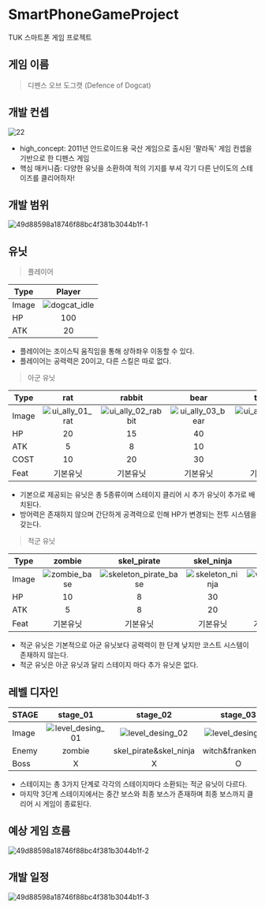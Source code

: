 # SmartPhoneGameProject
 TUK 스마트폰 게임 프로젝트 

 ## 게임 이름 
 > 디펜스 오브 도그캣 (Defence of Dogcat)

## 개발 컨셉
![22](https://github.com/UihwanLee/DefenseOfDogcat/assets/36596037/bd273d7d-308c-401d-afcc-811823fb6d85)

 * high_concept: 2011년 안드로이드용 국산 게임으로 출시된 '팔라독' 게임 컨셉을 기반으로 한 디펜스 게임
 * 핵심 매커니즘: 다양한 유닛을 소환하여 적의 기지를 부셔 각기 다른 난이도의 스테이즈를 클리어하자!

  
## 개발 범위

![49d88598a18746f88bc4f381b3044b1f-1](https://github.com/UihwanLee/SmartPhoneGameProject/assets/36596037/ebad0b78-cf9f-4d57-8807-eaf640ece2ae)

## 유닛

> 플레이어

|Type|Player|
|---|:-----:|
|Image|![dogcat_idle](https://github.com/UihwanLee/DefenseOfDogcat/assets/36596037/ff7a1e39-86a0-47af-afd1-bd47483ca33d)|
|HP|100|
|ATK|20|

* 플레이어는 조이스틱 움직임을 통해 상하좌우 이동할 수 있다.
* 플레이어는 공력력은 20이고, 다른 스킬은 따로 없다.


> 아군 유닛

|Type|rat|rabbit|bear|tutrle|rhinoceros|penguin|dragon|
|---|:----:|:----:|:----:|:----:|:----:|:----:|:----:|
|Image|![ui_ally_01_rat](https://github.com/UihwanLee/DefenseOfDogcat/assets/36596037/9c81a555-24f4-47d3-a0b2-dc4a21b8b62c)|![ui_ally_02_rabbit](https://github.com/UihwanLee/DefenseOfDogcat/assets/36596037/0d31a63d-08da-4100-89b0-12823e2399fd)|![ui_ally_03_bear](https://github.com/UihwanLee/DefenseOfDogcat/assets/36596037/7770bd0d-c5ea-4a9a-89aa-b6713ca742ca)|![ui_ally_04_turtle](https://github.com/UihwanLee/DefenseOfDogcat/assets/36596037/1d8f5cbf-40ac-480c-8b83-c1496a4efee7)|![ui_ally_05_rhinoceros](https://github.com/UihwanLee/DefenseOfDogcat/assets/36596037/b988f3d4-c17e-400f-a6bc-937ddfcea6bf)|![ui_ally_06_penguin](https://github.com/UihwanLee/DefenseOfDogcat/assets/36596037/4c85b1d9-f89f-4e09-ad14-cc234c2ade4e)|![ui_ally_07_dragon](https://github.com/UihwanLee/DefenseOfDogcat/assets/36596037/311ed828-848d-4400-910a-779fdb30659b)|
|HP|20|15|40|50|70|90|150|
|ATK|5|8|10|20|50|60|100|
|COST|10|20|30|50|100|150|200|
|Feat|기본유닛|기본유닛|기본유닛|기본유닛|기본유닛|추가유닛|추가유닛|

* 기본으로 제공되는 유닛은 총 5종류이며 스테이지 클리어 시 추가 유닛이 추가로 배치된다.
* 방어력은 존재하지 않으며 간단하게 공격력으로 인해 HP가 변경되는 전투 시스템을 갖는다.

> 적군 유닛

|Type|zombie|skel_pirate|skel_ninja|witch|frankenstein|
|---|:----:|:----:|:----:|:----:|:----:|
|Image|![zombie_base](https://github.com/UihwanLee/DefenseOfDogcat/assets/36596037/88a7b09c-af0c-4471-9484-5f5060d54c0e)|![skeleton_pirate_base](https://github.com/UihwanLee/DefenseOfDogcat/assets/36596037/69553157-c390-4f82-83b4-fa40a0305be9)|![skeleton_ninja](https://github.com/UihwanLee/DefenseOfDogcat/assets/36596037/51c15ece-83cd-47a9-b776-37754eeba033)|![witch_base](https://github.com/UihwanLee/DefenseOfDogcat/assets/36596037/b1c81488-21ad-4fcb-8ed3-58e6c7169120)|![frankenstein_base](https://github.com/UihwanLee/DefenseOfDogcat/assets/36596037/300a1bf8-8110-4e53-a122-a175a6021eff)|
|HP|10|8|30|70|120|
|ATK|5|8|20|30|50|
|Feat|기본유닛|기본유닛|기본유닛|기본유닛|기본유닛|

* 적군 유닛은 기본적으로 아군 유닛보다 공력력이 한 단계 낮지만 코스트 시스템이 존재하지 않는다.
* 적군 유닛은 아군 유닛과 달리 스테이지 마다 추가 유닛은 없다.

## 레벨 디자인

|STAGE|stage_01|stage_02|stage_03|
|---|:-----------:|:-----------:|:-----------:|
|Image|![level_desing_01](https://github.com/UihwanLee/DefenseOfDogcat/assets/36596037/4f4b2a7c-5a0d-4db1-8a13-e25f18b2c472)|![level_desing_02](https://github.com/UihwanLee/DefenseOfDogcat/assets/36596037/50f647c2-a734-47ed-9bd3-85dfa86478f7)|![level_desing_03](https://github.com/UihwanLee/DefenseOfDogcat/assets/36596037/dc0b7a2f-5acf-47e9-8e7e-d95471627401)|
|Enemy|zombie|skel_pirate&skel_ninja|witch&frankenstein|
|Boss|X|X|O|

* 스테이지는 총 3가지 단계로 각각의 스테이지마다 소환되는 적군 유닛이 다르다.
* 마지막 3단계 스테이지에서는 중간 보스와 최종 보스가 존재하며 최종 보스까지 클리어 시 게임이 종료된다.


## 예상 게임 흐름

![49d88598a18746f88bc4f381b3044b1f-2](https://github.com/UihwanLee/SmartPhoneGameProject/assets/36596037/c3d09c7d-500a-42ef-a429-fe5dad3d2482)

## 개발 일정

![49d88598a18746f88bc4f381b3044b1f-3](https://github.com/UihwanLee/SmartPhoneGameProject/assets/36596037/3ddec8e6-598b-42b1-a941-516e5f3c7035)


